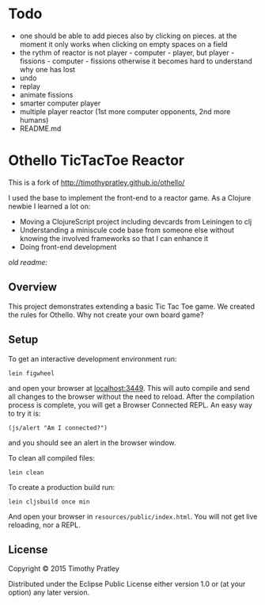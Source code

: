 # Todo

- one should be able to add pieces also by clicking on pieces. at the moment it only works when clicking on empty spaces on a field 
- the rythm of reactor is not player - computer - player, but player - fissions - computer - fissions otherwise it becomes hard to understand why one has lost
- undo
- replay
- animate fissions
- smarter computer player
- multiple player reactor (1st more computer opponents, 2nd more humans)
- README.md 

# Othello TicTacToe Reactor

This is a fork of http://timothypratley.github.io/othello/

I used the base to implement the front-end to a reactor game. As a Clojure newbie I learned a lot on:

- Moving a ClojureScript project including devcards from Leiningen to clj
- Understanding a miniscule code base from someone else without knowing the involved frameworks so that I can enhance it
- Doing front-end development 

_old readme:_

## Overview

This project demonstrates extending a basic Tic Tac Toe game.
We created the rules for Othello.
Why not create your own board game?

## Setup

To get an interactive development environment run:

    lein figwheel

and open your browser at [localhost:3449](http://localhost:3449/).
This will auto compile and send all changes to the browser without the
need to reload. After the compilation process is complete, you will
get a Browser Connected REPL. An easy way to try it is:

    (js/alert "Am I connected?")

and you should see an alert in the browser window.

To clean all compiled files:

    lein clean

To create a production build run:

    lein cljsbuild once min

And open your browser in `resources/public/index.html`. You will not
get live reloading, nor a REPL.

## License

Copyright © 2015 Timothy Pratley

Distributed under the Eclipse Public License either version 1.0 or (at your option) any later version.
